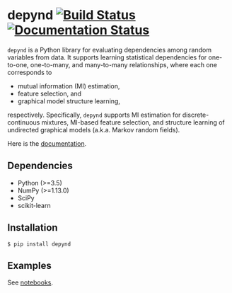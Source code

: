 # depynd [![Build Status](https://travis-ci.com/ytakashina/depynd.svg?branch=master)](https://travis-ci.com/ytakashina/depynd) [![Documentation Status](https://readthedocs.org/projects/depynd/badge/?version=latest)](https://depynd.readthedocs.io/en/latest/?badge=latest)

`depynd` is a Python library for evaluating dependencies among random variables from data. It supports learning
statistical dependencies for one-to-one, one-to-many, and many-to-many relationships, where each one corresponds to

- mutual information (MI) estimation,
- feature selection, and
- graphical model structure learning,

respectively. Specifically, `depynd` supports MI estimation for discrete-continuous mixtures, MI-based feature selection, and
structure learning of undirected graphical models (a.k.a. Markov random fields).

Here is the [documentation](https://depynd.readthedocs.io/).

## Dependencies
- Python (>=3.5)
- NumPy (>=1.13.0)
- SciPy
- scikit-learn

## Installation
```
$ pip install depynd
```

## Examples
See [notebooks](https://github.com/ytakashina/depynd/tree/master/notebooks).
